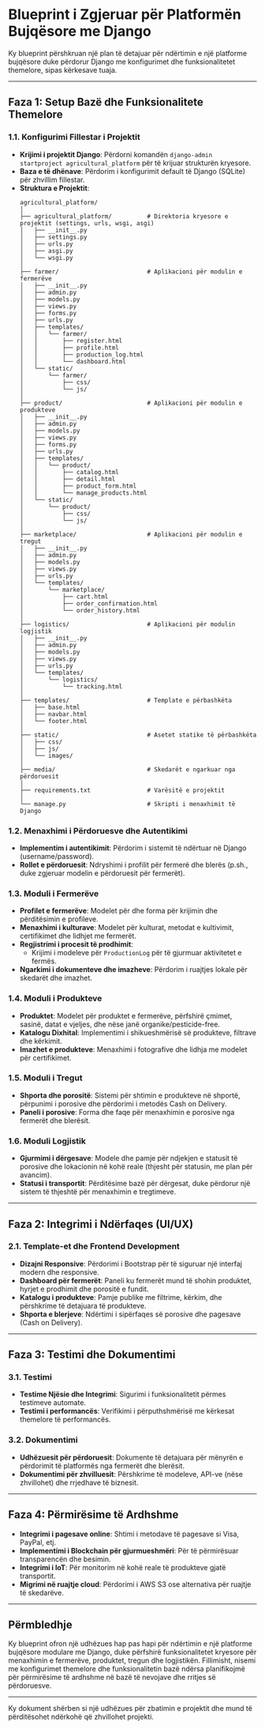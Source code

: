 # Blueprint i Zgjeruar për Platformën Bujqësore me Django

Ky blueprint përshkruan një plan të detajuar për ndërtimin e një platforme bujqësore duke përdorur Django me konfigurimet dhe funksionalitetet themelore, sipas kërkesave tuaja.

---

## Faza 1: Setup Bazë dhe Funksionalitete Themelore

### 1.1. Konfigurimi Fillestar i Projektit
- **Krijimi i projektit Django**: Përdorni komandën `django-admin startproject agricultural_platform` për të krijuar strukturën kryesore.
- **Baza e të dhënave**: Përdorim i konfigurimit default të Django (SQLite) për zhvillim fillestar.
- **Struktura e Projektit**:
  ```
  agricultural_platform/
  │
  ├── agricultural_platform/          # Direktoria kryesore e projektit (settings, urls, wsgi, asgi)
  │   ├── __init__.py
  │   ├── settings.py
  │   ├── urls.py
  │   ├── asgi.py
  │   └── wsgi.py
  │
  ├── farmer/                         # Aplikacioni për modulin e fermerëve
  │   ├── __init__.py
  │   ├── admin.py
  │   ├── models.py
  │   ├── views.py
  │   ├── forms.py
  │   ├── urls.py
  │   ├── templates/
  │   │   └── farmer/
  │   │       ├── register.html
  │   │       ├── profile.html
  │   │       ├── production_log.html
  │   │       └── dashboard.html
  │   └── static/
  │       └── farmer/
  │           ├── css/
  │           └── js/
  │
  ├── product/                        # Aplikacioni për modulin e produkteve
  │   ├── __init__.py
  │   ├── admin.py
  │   ├── models.py
  │   ├── views.py
  │   ├── forms.py
  │   ├── urls.py
  │   ├── templates/
  │   │   └── product/
  │   │       ├── catalog.html
  │   │       ├── detail.html
  │   │       ├── product_form.html
  │   │       └── manage_products.html
  │   └── static/
  │       └── product/
  │           ├── css/
  │           └── js/
  │
  ├── marketplace/                    # Aplikacioni për modulin e tregut
  │   ├── __init__.py
  │   ├── admin.py
  │   ├── models.py
  │   ├── views.py
  │   ├── urls.py
  │   └── templates/
  │       └── marketplace/
  │           ├── cart.html
  │           ├── order_confirmation.html
  │           └── order_history.html
  │
  ├── logistics/                      # Aplikacioni për modulin logjistik
  │   ├── __init__.py
  │   ├── admin.py
  │   ├── models.py
  │   ├── views.py
  │   ├── urls.py
  │   └── templates/
  │       └── logistics/
  │           └── tracking.html
  │
  ├── templates/                      # Template e përbashkëta
  │   ├── base.html
  │   ├── navbar.html
  │   └── footer.html
  │
  ├── static/                         # Asetet statike të përbashkëta
  │   ├── css/
  │   ├── js/
  │   └── images/
  │
  ├── media/                          # Skedarët e ngarkuar nga përdoruesit
  │
  ├── requirements.txt                # Varësitë e projektit
  │
  └── manage.py                       # Skripti i menaxhimit të Django
  ```

### 1.2. Menaxhimi i Përdoruesve dhe Autentikimi
- **Implementim i autentikimit**: Përdorim i sistemit të ndërtuar në Django (username/password).
- **Rollet e përdoruesit**: Ndryshimi i profilit për fermerë dhe blerës (p.sh., duke zgjeruar modelin e përdoruesit për fermerët).

### 1.3. Moduli i Fermerëve
- **Profilet e fermerëve**: Modelet për dhe forma për krijimin dhe përditësimin e profileve.
- **Menaxhimi i kulturave**: Modelet për kulturat, metodat e kultivimit, certifikimet dhe lidhjet me fermerët.
- **Regjistrimi i procesit të prodhimit**:
  - Krijimi i modeleve për `ProductionLog` për të gjurmuar aktivitetet e fermës.
- **Ngarkimi i dokumenteve dhe imazheve**: Përdorim i ruajtjes lokale për skedarët dhe imazhet.

### 1.4. Moduli i Produkteve
- **Produktet**: Modelet për produktet e fermerëve, përfshirë çmimet, sasinë, datat e vjeljes, dhe nëse janë organike/pesticide-free.
- **Katalogu Dixhital**: Implementimi i shikueshmërisë së produkteve, filtrave dhe kërkimit.
- **Imazhet e produkteve**: Menaxhimi i fotografive dhe lidhja me modelet për certifikimet.

### 1.5. Moduli i Tregut
- **Shporta dhe porositë**: Sistemi për shtimin e produkteve në shportë, përpunimi i porosive dhe përdorimi i metodës Cash on Delivery.
- **Paneli i porosive**: Forma dhe faqe për menaxhimin e porosive nga fermerët dhe blerësit.

### 1.6. Moduli Logjistik
- **Gjurmimi i dërgesave**: Modele dhe pamje për ndjekjen e statusit të porosive dhe lokacionin në kohë reale (thjesht për statusin, me plan për avancim).
- **Statusi i transportit**: Përditësime bazë për dërgesat, duke përdorur një sistem të thjeshtë për menaxhimin e tregtimeve.

---

## Faza 2: Integrimi i Ndërfaqes (UI/UX)

### 2.1. Template-et dhe Frontend Development
- **Dizajni Responsive**: Përdorimi i Bootstrap për të siguruar një interfaj modern dhe responsive.
- **Dashboard për fermerët**: Paneli ku fermerët mund të shohin produktet, hyrjet e prodhimit dhe porositë e fundit.
- **Katalogu i produkteve**: Pamje publike me filtrime, kërkim, dhe përshkrime të detajuara të produkteve.
- **Shporta e blerjeve**: Ndërtimi i sipërfaqes së porosive dhe pagesave (Cash on Delivery).

---

## Faza 3: Testimi dhe Dokumentimi

### 3.1. Testimi
- **Testime Njësie dhe Integrimi**: Sigurimi i funksionalitetit përmes testimeve automate.
- **Testimi i performancës**: Verifikimi i përputhshmërisë me kërkesat themelore të performancës.

### 3.2. Dokumentimi
- **Udhëzuesit për përdoruesit**: Dokumente të detajuara për mënyrën e përdorimit të platformës nga fermerët dhe blerësit.
- **Dokumentimi për zhvilluesit**: Përshkrime të modeleve, API-ve (nëse zhvillohet) dhe rrjedhave të biznesit.

---

## Faza 4: Përmirësime të Ardhshme

- **Integrimi i pagesave online**: Shtimi i metodave të pagesave si Visa, PayPal, etj.
- **Implementimi i Blockchain për gjurmueshmëri**: Për të përmirësuar transparencën dhe besimin.
- **Integrimi i IoT**: Për monitorim në kohë reale të produkteve gjatë transportit.
- **Migrimi në ruajtje cloud**: Përdorimi i AWS S3 ose alternativa për ruajtje të skedarëve.

---

## Përmbledhje
Ky blueprint ofron një udhëzues hap pas hapi për ndërtimin e një platforme bujqësore modulare me Django, duke përfshirë funksionalitetet kryesore për menaxhimin e fermerëve, produktet, tregun dhe logjistikën. Fillimisht, nisemi me konfigurimet themelore dhe funksionalitetin bazë ndërsa planifikojmë për përmirësime të ardhshme në bazë të nevojave dhe rritjes së përdoruesve.

---

Ky dokument shërben si një udhëzues për zbatimin e projektit dhe mund të përditësohet ndërkohë që zhvillohet projekti.
